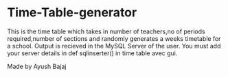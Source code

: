 # Time-Table-generator


This is the time table which takes in number of teachers,no of periods required,number of sections and randomly generates a weeks timetable for a school.
Output is recieved in the MySQL Server of the user. You must add your server details in def sqlinserter() in time table avec gui.

Made by Ayush Bajaj
